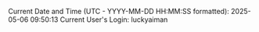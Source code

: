 Current Date and Time (UTC - YYYY-MM-DD HH:MM:SS formatted): 2025-05-06 09:50:13
Current User's Login: luckyaiman
